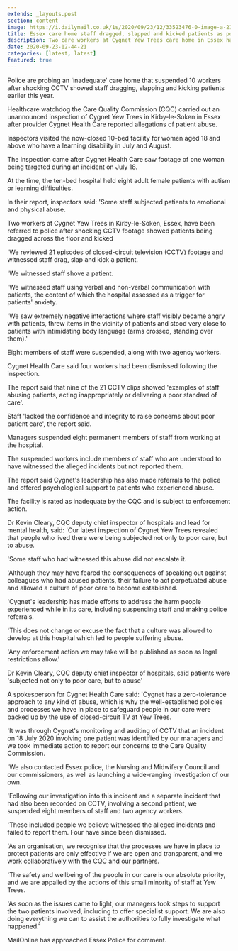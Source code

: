 ```yaml
---
extends: _layouts.post
section: content
image: https://i.dailymail.co.uk/1s/2020/09/23/12/33523476-0-image-a-21_1600860288645.jpg 
title: Essex care home staff dragged, slapped and kicked patients as police investigate two workers 
description: Two care workers at Cygnet Yew Trees care home in Essex have been referred to police after CCTV footage showed staff kicking, slapping and dragging a patient. 
date: 2020-09-23-12-44-21 
categories: [latest, latest] 
featured: true 
--- 
```

Police are probing an 'inadequate' care home that suspended 10 workers after shocking CCTV showed staff dragging, slapping and kicking patients earlier this year.

Healthcare watchdog the Care Quality Commission (CQC) carried out an unannounced inspection of Cygnet Yew Trees in Kirby-le-Soken in Essex after provider Cygnet Health Care reported allegations of patient abuse.

Inspectors visited the now-closed 10-bed facility for women aged 18 and above who have a learning disability in July and August.

The inspection came after Cygnet Health Care saw footage of one woman being targeted during an incident on July 18. 

At the time, the ten-bed hospital held eight adult female patients with autism or learning difficulties. 

In their report, inspectors said: 'Some staff subjected patients to emotional and physical abuse.

Two workers at Cygnet Yew Trees in Kirby-le-Soken, Essex, have been referred to police after shocking CCTV footage showed patients being dragged across the floor and kicked

'We reviewed 21 episodes of closed-circuit television (CCTV) footage and witnessed staff drag, slap and kick a patient.

'We witnessed staff shove a patient.

'We witnessed staff using verbal and non-verbal communication with patients, the content of which the hospital assessed as a trigger for patients' anxiety.

'We saw extremely negative interactions where staff visibly became angry with patients, threw items in the vicinity of patients and stood very close to patients with intimidating body language (arms crossed, standing over them).'

Eight members of staff were suspended, along with two agency workers.

Cygnet Health Care said four workers had been dismissed following the inspection. 

The report said that nine of the 21 CCTV clips showed 'examples of staff abusing patients, acting inappropriately or delivering a poor standard of care'.

Staff 'lacked the confidence and integrity to raise concerns about poor patient care', the report said.

Managers suspended eight permanent members of staff from working at the hospital.

The suspended workers include members of staff who are understood to have witnessed the alleged incidents but not reported them. 

The report said Cygnet's leadership has also made referrals to the police and offered psychological support to patients who experienced abuse.

The facility is rated as inadequate by the CQC and is subject to enforcement action. 

Dr Kevin Cleary, CQC deputy chief inspector of hospitals and lead for mental health, said: 'Our latest inspection of Cygnet Yew Trees revealed that people who lived there were being subjected not only to poor care, but to abuse.

'Some staff who had witnessed this abuse did not escalate it.

'Although they may have feared the consequences of speaking out against colleagues who had abused patients, their failure to act perpetuated abuse and allowed a culture of poor care to become established.

'Cygnet's leadership has made efforts to address the harm people experienced while in its care, including suspending staff and making police referrals.

'This does not change or excuse the fact that a culture was allowed to develop at this hospital which led to people suffering abuse.

'Any enforcement action we may take will be published as soon as legal restrictions allow.' 

Dr Kevin Cleary, CQC deputy chief inspector of hospitals, said patients were 'subjected not only to poor care, but to abuse'

A spokesperson for Cygnet Health Care said: 'Cygnet has a zero-tolerance approach to any kind of abuse, which is why the well-established policies and processes we have in place to safeguard people in our care were backed up by the use of closed-circuit TV at Yew Trees.

'It was through Cygnet's monitoring and auditing of CCTV that an incident on 18 July 2020 involving one patient was identified by our managers and we took immediate action to report our concerns to the Care Quality Commission. 

'We also contacted Essex police, the Nursing and Midwifery Council and our commissioners, as well as launching a wide-ranging investigation of our own.

'Following our investigation into this incident and a separate incident that had also been recorded on CCTV, involving a second patient, we suspended eight members of staff and two agency workers. 

'These included people we believe witnessed the alleged incidents and failed to report them. Four have since been dismissed. 

'As an organisation, we recognise that the processes we have in place to protect patients are only effective if we are open and transparent, and we work collaboratively with the CQC and our partners.  

'The safety and wellbeing of the people in our care is our absolute priority, and we are appalled by the actions of this small minority of staff at Yew Trees. 

'As soon as the issues came to light, our managers took steps to support the two patients involved, including to offer specialist support. We are also doing everything we can to assist the authorities to fully investigate what happened.' 

MailOnline has approached Essex Police for comment. 

